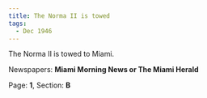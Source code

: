 ```yaml
---  
title: The Norma II is towed  
tags:  
  - Dec 1946  
---  
```

  
The Norma II is towed to Miami.  
  
Newspapers: **Miami Morning News or The Miami Herald**  
  
Page: **1**, Section: **B** 
